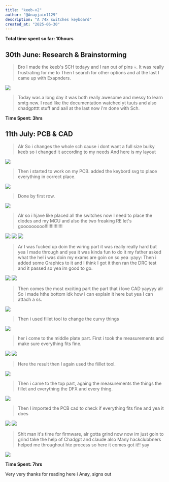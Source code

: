 ```yaml
---
title: "keeb-v2"
author: "@Anayjain1129"
description: "A 74x switches keyboard"
created_at: "2025-06-30"
---
```


**Total time spent so far: 10hours**

## 30th June: Research & Brainstorming 
>Bro I made the keeb's SCH todayy and I ran out of pins 💀. It was really frustrating for me to Then I search for other options and at the last I came up with Exapnders. 

![](/images/sch_30.png)
> Today was a long day it was both really awesome and messy to learn smtg new. I read like the documentation watched yt tuuts and also chadgptttt stuff and aall at the last now i'm done with Sch.

**Time Spent: 3hrs**

## 11th July: PCB & CAD
>Alr So i changes the whole sch cause i dont want a full size bulky keeb so i changed it according to my needs And here is my layout

![](/images/layout.png)

>Then i started to work on my PCB. added the keybord svg to place everything in correct place.

![](/images/1.png)

>Done by first row.

![](/images/2.png)

>Alr so i hjave like placed all the switches now I need to place the diodes and my MCU and also the two freaking RE let's gooooooooo!!!!!!!!!!!!!!

![](/images/3.png)
![](/images/4.png)
![](/images/6.png)

>Ar I was fucked up doin the wiring part it was really really hard but yea I made through and yea it was kinda fun to do it my father asked what the hel i was doin my exams are goin on so yea :yayy:
>Then i added some Graphics to it and I think I got it then ran the DRC test and it passed so yea im good to go.

![](/images/silk.png)
![](/images/5.png)

>Then comes the most exciting part the part that i love CAD yayyyy alr 
>So i made hthe bottom idk how i can explain it here but yea I can attach a ss.

![](/images/8.png)

>Then i used fillet tool to change the curvy things 

![](/images/7.png)

>her i come to the middle plate part. First i took the measurements and make sure everything fits fine.

![](/images/9.png)
![](/images/10.png)

>Here the result then I again used the fiillet tool.

![](/images/11.png)

>Then i came to the top part, againg the measurements the things the fillet and everything the DFX and every thing.

![](/images/top.png)

>Then I imported the PCB cad to check if everything fits fine and yea it does 

![](/images/12.png)
![](/images/14.png)

>Shit man it's time for firmware, alr gotta grind now now im just goin to grind take the help of Chadgpt and claude also Many hackclubbners helped me throughout hte process
>so here it comes got it!! yay

![](/images/13.png)

**Time Spent: 7hrs**

Very very thanks for reading here i
Anay,
signs out

